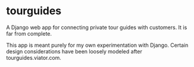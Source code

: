 # tourguides
A Django web app for connecting private tour guides with customers.  It is far from complete.

This app is meant purely for my own experimentation with Django.  Certain design considerations have been loosely modeled after tourguides.viator.com.
